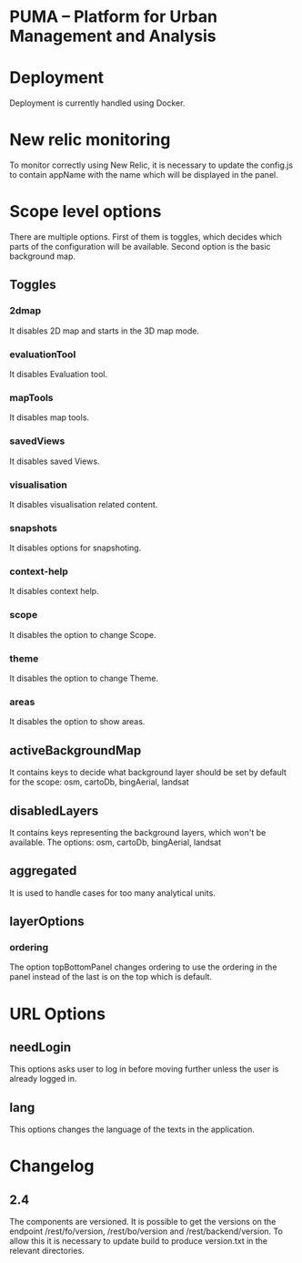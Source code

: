 PUMA – Platform for Urban Management and Analysis
=================================================

# Deployment

Deployment is currently handled using Docker. 

# New relic monitoring

To monitor correctly using New Relic, it is necessary to update the config.js to contain appName with the name which will be displayed in the panel. 

# Scope level options

There are multiple options. First of them is toggles, which decides which parts of the configuration will be available.
Second option is the basic background map.  

## Toggles

### 2dmap

It disables 2D map and starts in the 3D map mode. 

### evaluationTool

It disables Evaluation tool. 

### mapTools

It disables map tools. 

### savedViews

It disables saved Views.

### visualisation

It disables visualisation related content. 

### snapshots

It disables options for snapshoting.

### context-help

It disables context help. 

### scope

It disables the option to change Scope. 

### theme

It disables the option to change Theme. 

### areas

It disables the option to show areas. 

## activeBackgroundMap

It contains keys to decide what background layer should be set by default for the scope:
osm, cartoDb, bingAerial, landsat

## disabledLayers

It contains keys representing the background layers, which won't be available. The options: 
osm, cartoDb, bingAerial, landsat

## aggregated

It is used to handle cases for too many analytical units.

## layerOptions

### ordering

The option topBottomPanel changes ordering to use the ordering in the panel instead of the last is on the
top which is default.   

# URL Options

## needLogin

This options asks user to log in before moving further unless the user is already logged in. 

## lang

This options changes the language of the texts in the application. 

# Changelog

## 2.4 

The components are versioned. It is possible to get the versions on the endpoint /rest/fo/version, /rest/bo/version and
/rest/backend/version. To allow this it is necessary to update build to produce version.txt in the relevant 
directories. 